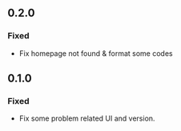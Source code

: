 ## 0.2.0
### Fixed
* Fix homepage not found & format some codes

## 0.1.0
### Fixed
* Fix some problem related UI and version.

